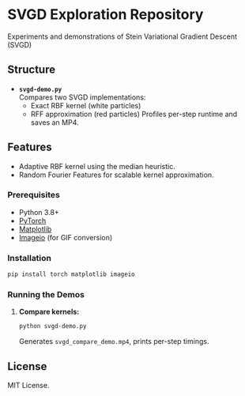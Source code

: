 # SVGD Exploration Repository

Experiments and demonstrations of Stein Variational Gradient Descent (SVGD)

## Structure

- **`svgd-demo.py`**  
  Compares two SVGD implementations:
  - Exact RBF kernel (white particles)
  - RFF approximation (red particles)
  Profiles per-step runtime and saves an MP4.

## Features

- Adaptive RBF kernel using the median heuristic.
- Random Fourier Features for scalable kernel approximation.

### Prerequisites

- Python 3.8+  
- [PyTorch](https://pytorch.org/)  
- [Matplotlib](https://matplotlib.org/)  
- [Imageio](https://imageio.github.io/) (for GIF conversion)

### Installation

```bash
pip install torch matplotlib imageio
```

### Running the Demos

1. **Compare kernels:**
   ```bash
   python svgd-demo.py
   ```
   Generates `svgd_compare_demo.mp4`, prints per-step timings.

## License

MIT License.

